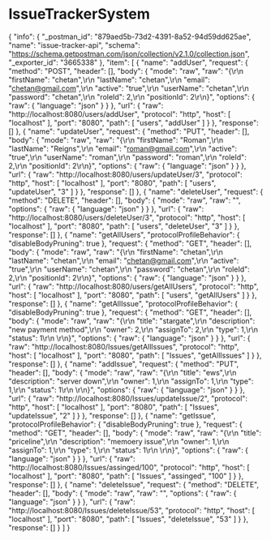 # IssueTrackerSystem
{
	"info": {
		"_postman_id": "879aed5b-73d2-4391-8a52-94d59dd625ae",
		"name": "issue-tracker-api",
		"schema": "https://schema.getpostman.com/json/collection/v2.1.0/collection.json",
		"_exporter_id": "3665338"
	},
	"item": [
		{
			"name": "addUser",
			"request": {
				"method": "POST",
				"header": [],
				"body": {
					"mode": "raw",
					"raw": "{\r\n    \"firstName\": \"chetan\",\r\n    \"lastName\": \"chetan\",\r\n    \"email\": \"chetan@gmail.com\",\r\n    \"active\": \"true\",\r\n    \"userName\": \"chetan\",\r\n    \"password\": \"chetan\",\r\n    \"roleId\": 2,\r\n    \"positionId\": 2\r\n}",
					"options": {
						"raw": {
							"language": "json"
						}
					}
				},
				"url": {
					"raw": "http://localhost:8080/users/addUser",
					"protocol": "http",
					"host": [
						"localhost"
					],
					"port": "8080",
					"path": [
						"users",
						"addUser"
					]
				}
			},
			"response": []
		},
		{
			"name": "updateUser",
			"request": {
				"method": "PUT",
				"header": [],
				"body": {
					"mode": "raw",
					"raw": "{\r\n    \"firstName\": \"Roman\",\r\n    \"lastName\": \"Reigns\",\r\n    \"email\": \"roman@gmail.com\",\r\n    \"active\": \"true\",\r\n    \"userName\": \"roman\",\r\n    \"password\": \"roman\",\r\n    \"roleId\": 2,\r\n    \"positionId\": 2\r\n}",
					"options": {
						"raw": {
							"language": "json"
						}
					}
				},
				"url": {
					"raw": "http://localhost:8080/users/updateUser/3",
					"protocol": "http",
					"host": [
						"localhost"
					],
					"port": "8080",
					"path": [
						"users",
						"updateUser",
						"3"
					]
				}
			},
			"response": []
		},
		{
			"name": "deleteUser",
			"request": {
				"method": "DELETE",
				"header": [],
				"body": {
					"mode": "raw",
					"raw": "",
					"options": {
						"raw": {
							"language": "json"
						}
					}
				},
				"url": {
					"raw": "http://localhost:8080/users/deleteUser/3",
					"protocol": "http",
					"host": [
						"localhost"
					],
					"port": "8080",
					"path": [
						"users",
						"deleteUser",
						"3"
					]
				}
			},
			"response": []
		},
		{
			"name": "getAllUsers",
			"protocolProfileBehavior": {
				"disableBodyPruning": true
			},
			"request": {
				"method": "GET",
				"header": [],
				"body": {
					"mode": "raw",
					"raw": "{\r\n    \"firstName\": \"chetan\",\r\n    \"lastName\": \"chetan\",\r\n    \"email\": \"chetan@gmail.com\",\r\n    \"active\": \"true\",\r\n    \"userName\": \"chetan\",\r\n    \"password\": \"chetan\",\r\n    \"roleId\": 2,\r\n    \"positionId\": 2\r\n}",
					"options": {
						"raw": {
							"language": "json"
						}
					}
				},
				"url": {
					"raw": "http://localhost:8080/users/getAllUsers",
					"protocol": "http",
					"host": [
						"localhost"
					],
					"port": "8080",
					"path": [
						"users",
						"getAllUsers"
					]
				}
			},
			"response": []
		},
		{
			"name": "getAllIssue",
			"protocolProfileBehavior": {
				"disableBodyPruning": true
			},
			"request": {
				"method": "GET",
				"header": [],
				"body": {
					"mode": "raw",
					"raw": "{\r\n    \"title\": \"stargate\",\r\n    \"description\": \"new payment method\",\r\n    \"owner\": 2,\r\n    \"assignTo\": 2,\r\n    \"type\": 1,\r\n    \"status\": 1\r\n   \r\n}",
					"options": {
						"raw": {
							"language": "json"
						}
					}
				},
				"url": {
					"raw": "http://localhost:8080/Issues/getAllIssues",
					"protocol": "http",
					"host": [
						"localhost"
					],
					"port": "8080",
					"path": [
						"Issues",
						"getAllIssues"
					]
				}
			},
			"response": []
		},
		{
			"name": "addIssue",
			"request": {
				"method": "PUT",
				"header": [],
				"body": {
					"mode": "raw",
					"raw": "{\r\n    \"title\": \"ews\",\r\n    \"description\": \"server down\",\r\n    \"owner\": 1,\r\n    \"assignTo\": 1,\r\n    \"type\": 1,\r\n    \"status\": 1\r\n   \r\n}",
					"options": {
						"raw": {
							"language": "json"
						}
					}
				},
				"url": {
					"raw": "http://localhost:8080/Issues/updateIssue/2",
					"protocol": "http",
					"host": [
						"localhost"
					],
					"port": "8080",
					"path": [
						"Issues",
						"updateIssue",
						"2"
					]
				}
			},
			"response": []
		},
		{
			"name": "getIssue",
			"protocolProfileBehavior": {
				"disableBodyPruning": true
			},
			"request": {
				"method": "GET",
				"header": [],
				"body": {
					"mode": "raw",
					"raw": "{\r\n    \"title\": \"priceline\",\r\n    \"description\": \"memoery issue\",\r\n    \"owner\": 1,\r\n    \"assignTo\": 1,\r\n    \"type\": 1,\r\n    \"status\": 1\r\n   \r\n}",
					"options": {
						"raw": {
							"language": "json"
						}
					}
				},
				"url": {
					"raw": "http://localhost:8080/Issues/assinged/100",
					"protocol": "http",
					"host": [
						"localhost"
					],
					"port": "8080",
					"path": [
						"Issues",
						"assinged",
						"100"
					]
				}
			},
			"response": []
		},
		{
			"name": "deleteIssue",
			"request": {
				"method": "DELETE",
				"header": [],
				"body": {
					"mode": "raw",
					"raw": "",
					"options": {
						"raw": {
							"language": "json"
						}
					}
				},
				"url": {
					"raw": "http://localhost:8080/Issues/deleteIssue/53",
					"protocol": "http",
					"host": [
						"localhost"
					],
					"port": "8080",
					"path": [
						"Issues",
						"deleteIssue",
						"53"
					]
				}
			},
			"response": []
		}
	]
}
